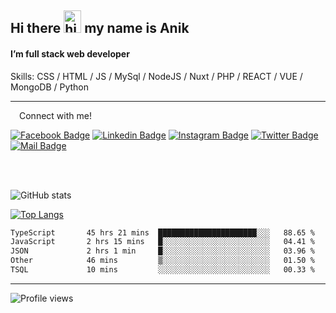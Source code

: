 ## Hi there <img src="https://user-images.githubusercontent.com/1303154/88677602-1635ba80-d120-11ea-84d8-d263ba5fc3c0.gif" width="28px" height="36" alt="hi"> my name is Anik

#### I’m full stack web developer

Skills:  CSS / HTML / JS / MySql / NodeJS / Nuxt / PHP / REACT / VUE / MongoDB / Python


---

&emsp;Connect with me!

<a href="https://www.facebook.com/anik.aritro" target="_blank">![Facebook Badge](https://img.shields.io/badge/Facebook-1877F2?style=for-the-badge&logo=facebook&logoColor=white)</a> [![Linkedin Badge](https://img.shields.io/badge/LinkedIn-0077B5?style=for-the-badge&logo=linkedin&logoColor=white)](https://www.linkedin.com/in/anik-hossain-dev) [![Instagram Badge](https://img.shields.io/badge/Instagram-E4405F?style=for-the-badge&logo=instagram&logoColor=white)](https://www.instagram.com/aritro.anik) [![Twitter Badge](https://img.shields.io/badge/Twitter-1DA1F2?style=for-the-badge&logo=twitter&logoColor=white)](https://twitter.com/AritroAnik) [![Mail Badge](https://img.shields.io/badge/Gmail-D14836?style=for-the-badge&logo=gmail&logoColor=white)](mailto:anik.wdev@gmail.com)

</br>
</br>


![GitHub stats](https://github-readme-stats.vercel.app/api?username=anik-hossain&show_icons=true&theme=monokai)

[![Top Langs](https://github-readme-stats.vercel.app/api/top-langs/?username=anik-hossain&layout=compact&theme=monokai)](https://github.com/anik-hossain)

<!--START_SECTION:waka-->

```txt
TypeScript       45 hrs 21 mins  ██████████████████████░░░   88.65 %
JavaScript       2 hrs 15 mins   █░░░░░░░░░░░░░░░░░░░░░░░░   04.41 %
JSON             2 hrs 1 min     █░░░░░░░░░░░░░░░░░░░░░░░░   03.96 %
Other            46 mins         ▒░░░░░░░░░░░░░░░░░░░░░░░░   01.50 %
TSQL             10 mins         ░░░░░░░░░░░░░░░░░░░░░░░░░   00.33 %
```

<!--END_SECTION:waka-->
---

![Profile views](https://gpvc.arturio.dev/anik-hossain)  
